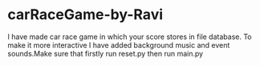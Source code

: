 # carRaceGame-by-Ravi
I have made car race game in which your score stores in file database. To make it more interactive I have added background music and event sounds.Make sure that firstly run reset.py then run main.py
